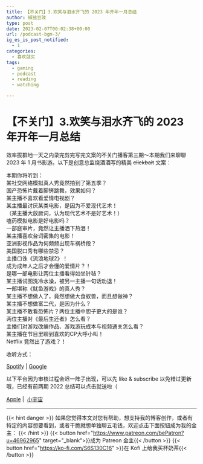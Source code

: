 ```yaml
---
title: 【不关门】3.欢笑与泪水齐飞的 2023 年开年一月总结
author: 椒盐豆豉
type: post
date: 2023-02-07T00:02:38+00:00
url: /podcast-bgm-3/
ig_es_is_post_notified:
  - 1
categories:
  - 喜欢就买
tags:
  - gaming
  - podcast
  - reading
  - watching

---
```

# 【不关门】3.欢笑与泪水齐飞的 2023 年开年一月总结

效率拔群地一天之内录完剪完写完文案的不关门播客第三期～本期我们来聊聊 2023 年 1 月书影游。以下是创意总监烧酒酒写的精美 <s>clickbait</s> 文案：

本期你将听到：  
某社交网络模拟真人秀竟然拍到了第五季？  
国产恐怖片戴着脚铐跳舞，效果如何？  
某主播不喜欢看爱情电视剧？  
某主播最讨厌某类电影，是因为不爱现代艺术！  
（某主播大放厥词，认为现代艺术不是好艺术！）  
嗑药模拟电影是好电影吗？  
一部庭审片，竟然让主播洒下热泪！  
某主播喜欢台词密集的电影！  
亚洲影视作品为何频频出现车祸桥段？  
美国脱口秀有哪些禁忌？  
主播口诛《流浪地球2》！  
成为成年人之后才会懂的爱情片？！  
是哪一部电影让两位主播看得如坐针毡？  
某主播试图洗冷水澡，被另一主播一句话劝退！  
一部堪称《鱿鱼游戏》的真人秀？  
某主播不想做人了，竟然想做大食蚁兽，而且想做神？  
某主播不想做富二代，是因为什么？  
某主播不敢看恐怖片？两位主播中胆子更大的是谁？  
两位主播对《最后生还者》怎么看？  
主播们对游戏改编作品、游戏游玩成本与视频通关怎么看？  
某主播在节目里聊到喜欢的CP大呼小叫！  
Netflix 竟然出了游戏？！

收听方式：

[Spotify][1] | [Google][1]

以下平台因为审核过程会迟一阵子出现，可以先 like & subscribe 以免错过更新哦，已经有前两期 2022 总结可以点击就送啦（

[Apple][2] |  [小宇宙][3]

 [1]: https://podcasts.google.com/feed/aHR0cHM6Ly9hbmNob3IuZm0vcy9kOTM0M2IzNC9wb2RjYXN0L3Jzcw
 [2]: https://podcasts.apple.com/us/podcast/%E4%B8%8D%E5%85%B3%E9%97%A8/id1666397078
 [3]: https://www.xiaoyuzhoufm.com/podcast/63c875fc531dadd2b15641fd

---
{{< hint danger >}}
如果您觉得本文对您有帮助，想支持我的博客创作，或者有特定的内容想要看到，或者干脆就想单独聊五毛钱，欢迎点击下面按钮成为我的金主：
{{< /hint >}}
{{< button href="https://www.patreon.com/bePatron?u=46962965" target="_blank">}}成为 Patreon 金主{{< /button >}}
{{< button href="https://ko-fi.com/S6S130C16" >}}在 Kofi 上给我买杯奶茶{{< /button >}}